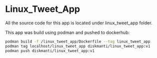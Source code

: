 # Linux_Tweet_App

All the source code for this app is located under linux_tweet_app folder.

This app was build using podman and pushed to dockerhub:

```bash
podman build -f /linux_tweet_app/Dockerfile --tag linux_tweet_app
podman tag localhost/linux_tweet_app diskmanti/linux_tweet_app:v1
podman push diskmanti/linux_tweet_app:v1
```
